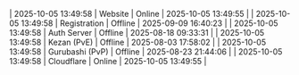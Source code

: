 | 2025-10-05 13:49:58 | Website | Online | 2025-10-05 13:49:55 |
| 2025-10-05 13:49:58 | Registration | Offline | 2025-09-09 16:40:23 |
| 2025-10-05 13:49:58 | Auth Server | Offline | 2025-08-18 09:33:31 |
| 2025-10-05 13:49:58 | Kezan (PvE) | Offline | 2025-08-03 17:58:02 |
| 2025-10-05 13:49:58 | Gurubashi (PvP) | Offline | 2025-08-23 21:44:06 |
| 2025-10-05 13:49:58 | Cloudflare | Online | 2025-10-05 13:49:55 |
